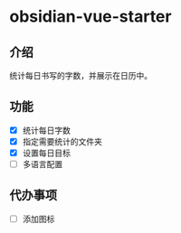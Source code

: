 # obsidian-vue-starter

## 介绍
统计每日书写的字数，并展示在日历中。

## 功能
- [x] 统计每日字数
- [x] 指定需要统计的文件夹
- [x] 设置每日目标
- [ ] 多语言配置

## 代办事项
- [ ] 添加图标


